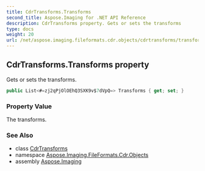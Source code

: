 ```yaml
---
title: CdrTransforms.Transforms
second_title: Aspose.Imaging for .NET API Reference
description: CdrTransforms property. Gets or sets the transforms
type: docs
weight: 20
url: /net/aspose.imaging.fileformats.cdr.objects/cdrtransforms/transforms/
---
```

## CdrTransforms.Transforms property

Gets or sets the transforms.

```csharp
public List<#=zj2qPjOlOEhQ3SXK9v$7dVpQ=> Transforms { get; set; }
```

### Property Value

The transforms.

### See Also

* class [CdrTransforms](../)
* namespace [Aspose.Imaging.FileFormats.Cdr.Objects](../../cdrtransforms/)
* assembly [Aspose.Imaging](../../../)


